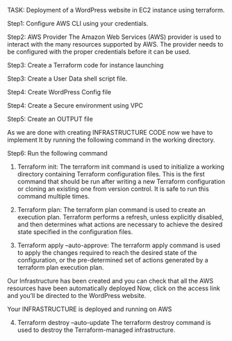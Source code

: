  
TASK: Deployment of a WordPress website in EC2 instance using terraform.



Step1: Configure AWS CLI using your credentials.
 

Step2:  AWS Provider
The Amazon Web Services (AWS) provider is used to interact with the many resources supported by AWS. The provider needs to be configured with the proper credentials before it can be used.

 
Step3: Create a Terraform code for instance launching
  

  



Step3: Create a User Data shell script file.
 


Step4: Create WordPress Config file
  
                                                 

Step4: Create a Secure environment using VPC
  
  

Step5: Create an OUTPUT file
 

As we are done with creating INFRASTRUCTURE CODE now we have to implement It by running the following command in the working directory.

Step6:  Run the following command

1.	Terraform init:
The terraform init command is used to initialize a working directory containing Terraform configuration files. This is the first command that should be run after writing a new Terraform configuration or cloning an existing one from version control. It is safe to run this command multiple times.
 
2.	Terraform plan:
The terraform plan command is used to create an execution plan. Terraform performs a refresh, unless explicitly disabled, and then determines what actions are necessary to achieve the desired state specified in the configuration files.
 

3.	Terraform apply –auto-approve:
The terraform apply command is used to apply the changes required to reach the desired state of the configuration, or the pre-determined set of actions generated by a terraform plan execution plan.
 
 

Our Infrastructure has been created and you can check that all the AWS resources have been automatically deployed 
Now, click on the access link and you’ll be directed to the WordPress website.
 

 


Your INFRASTRUCTURE is deployed and running on AWS

 
    
 
4.	Terraform destroy –auto-update
The terraform destroy command is used to destroy the Terraform-managed infrastructure.
 




